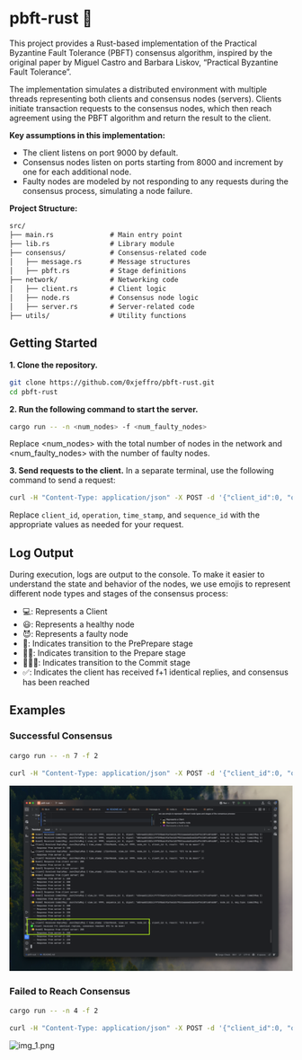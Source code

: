 # pbft-rust 🦀
This project provides a Rust-based implementation of the 
Practical Byzantine Fault Tolerance (PBFT) consensus algorithm, 
inspired by the original paper by Miguel Castro and Barbara Liskov, 
“Practical Byzantine Fault Tolerance”.

The implementation simulates a distributed environment with multiple threads 
representing both clients and consensus nodes (servers). 
Clients initiate transaction requests to the consensus nodes, which then reach agreement using the PBFT algorithm and return the result to the client.


**Key assumptions in this implementation:**
- The client listens on port 9000 by default.
- Consensus nodes listen on ports starting from 8000 and increment by one for each additional node.
- Faulty nodes are modeled by not responding to any requests during the consensus process, simulating a node failure.

**Project Structure:**
```
src/
├── main.rs              # Main entry point
├── lib.rs               # Library module
├── consensus/           # Consensus-related code
│   ├── message.rs       # Message structures
│   ├── pbft.rs          # Stage definitions
├── network/             # Networking code
│   ├── client.rs        # Client logic
│   ├── node.rs          # Consensus node logic
│   ├── server.rs        # Server-related code
├── utils/               # Utility functions
```
## Getting Started
**1. Clone the repository.**
```bash
git clone https://github.com/0xjeffro/pbft-rust.git
cd pbft-rust
```


**2. Run the following command to start the server.**
```bash
cargo run -- -n <num_nodes> -f <num_faulty_nodes>
```
Replace <num_nodes> with the total number of nodes in the network and <num_faulty_nodes> with the number of faulty nodes.


**3. Send requests to the client.**
In a separate terminal, use the following command to send a request:
```bash
curl -H "Content-Type: application/json" -X POST -d '{"client_id":0, "operation":"BTC to da moon!", "time_stamp":1726496460,"sequence_id":8}' http://localhost:9000/req
```
Replace `client_id`, `operation`, `time_stamp`, and `sequence_id` with the appropriate values as needed for your request.

## Log Output
During execution, logs are output to the console. To make it easier to understand the state and behavior of the nodes, 
we use emojis to represent different node types and stages of the consensus process:
- 💻: Represents a Client
- 😃: Represents a healthy node
- 😈: Represents a faulty node
- 🌟: Indicates transition to the PrePrepare stage
- 🌟🌟: Indicates transition to the Prepare stage
- 🌟🌟🌟: Indicates transition to the Commit stage
- ✅: Indicates the client has received f+1 identical replies, and consensus has been reached

## Examples

### Successful Consensus
```bash
cargo run -- -n 7 -f 2
```
```bash
curl -H "Content-Type: application/json" -X POST -d '{"client_id":0, "operation":"BTC to da moon!", "time_stamp":1726496460,"sequence_id":8}' http://localhost:9000/req
```
![img.png](img.png)



### Failed to Reach Consensus
```bash
cargo run -- -n 4 -f 2
```
```bash
curl -H "Content-Type: application/json" -X POST -d '{"client_id":0, "operation":"BTC to da moon!", "time_stamp":1726496460,"sequence_id":8}' http://localhost:9000/req
```
![img_1.png](img_1.png)















